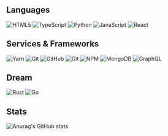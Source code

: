 
<!--
**ChenBingWei1201/ChenBingWei1201** is a ✨ _special_ ✨ repository because its `README.md` (this file) appears on your GitHub profile.

Here are some ideas to get you started:

- 🔭 I’m currently working on ...
- 🌱 I’m currently learning ...
- 👯 I’m looking to collaborate on ...
- 🤔 I’m looking for help with ...
- 💬 Ask me about ...
- 📫 How to reach me: ...
- 😄 Pronouns: ...
- ⚡ Fun fact: ...
-->
## Languages
![HTML5](https://img.shields.io/badge/-HTML5-000000?style=flat&logo=HTML5)
![TypeScript](https://img.shields.io/badge/-TypeScript-000000?style=flat&logo=typescript&logoColor=007ACC)
![Python](https://img.shields.io/badge/-Python-000000?style=flat&logo=python)
![JavaScript](https://img.shields.io/badge/-JavaScript-000000?style=flat&logo=javascript)
![React](https://img.shields.io/badge/-React-000000?style=flat&logo=React&logoColor=4285F4)

## Services & Frameworks
![Yarn](https://img.shields.io/badge/-Yarn-000000?style=flat&logo=yarn&logoColor=F05032)
![Git](https://img.shields.io/badge/-Git-000000?style=flat&logo=git&logoColor=F05032)
![GitHub](https://img.shields.io/badge/-GitHub-000000?style=flat&logo=github&logoColor=FFFFFF)
![Git](https://img.shields.io/badge/-Git-000000?style=flat&logo=git&logoColor=F05032)
![NPM](https://img.shields.io/badge/-NPM-000000?style=flat&logo=npm&logoColor=339933)
![MongoDB](https://img.shields.io/badge/-MongoDB-000000?style=flat&logo=mongodb&logoColor=339933)
![GraphQL](https://img.shields.io/badge/-GraphQL-000000?style=flat&logo=graphql&logoColor=E535AB)

## Dream
![Rust](https://img.shields.io/badge/-Rust-000000?style=flat&logo=rust&logoColor=B7410E)
![Go](https://img.shields.io/badge/-Go-000000?style=flat&logo=go&logoColor=29BEB0)
## Stats
![Anurag's GitHub stats](https://github-readme-stats.vercel.app/api?username=ChenBingWei1201&show_icons=true&theme=radical)
